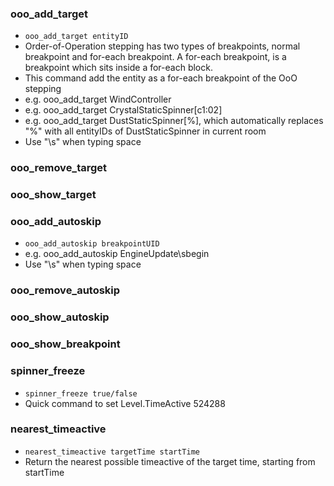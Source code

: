 ### ooo_add_target
- `ooo_add_target entityID`
- Order-of-Operation stepping has two types of breakpoints, normal breakpoint and for-each breakpoint. A for-each breakpoint, is a breakpoint which sits inside a for-each block.
- This command add the entity as a for-each breakpoint of the OoO stepping
- e.g. ooo_add_target WindController
- e.g. ooo_add_target CrystalStaticSpinner[c1:02]
- e.g. ooo_add_target DustStaticSpinner[%], which automatically replaces "%" with all entityIDs of DustStaticSpinner in current room
- Use "\s" when typing space

### ooo_remove_target

### ooo_show_target

### ooo_add_autoskip
- `ooo_add_autoskip breakpointUID`
- e.g. ooo_add_autoskip EngineUpdate\sbegin
- Use "\s" when typing space

### ooo_remove_autoskip

### ooo_show_autoskip

### ooo_show_breakpoint

### spinner_freeze
- `spinner_freeze true/false`
- Quick command to set Level.TimeActive 524288

### nearest_timeactive
- `nearest_timeactive targetTime startTime`
- Return the nearest possible timeactive of the target time, starting from startTime